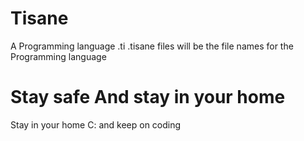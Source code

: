 # Tisane
A Programming language 
.ti .tisane files will be the file names for the Programming language
# Stay safe And stay in your home
Stay in your home C: and keep on coding
